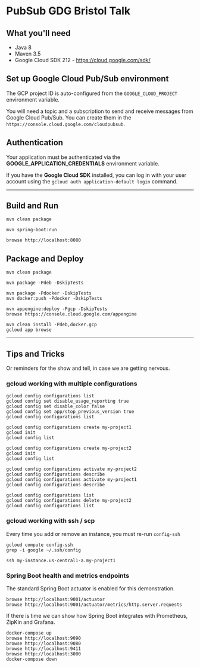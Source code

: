 # PubSub GDG Bristol Talk

## What you'll need

- Java 8
- Maven 3.5
- Google Cloud SDK 212 - https://cloud.google.com/sdk/

## Set up Google Cloud Pub/Sub environment

The GCP project ID is auto-configured from the `GOOGLE_CLOUD_PROJECT` environment variable.

You will need a topic and a subscription to send and receive messages from Google Cloud Pub/Sub.
You can create them in the `https://console.cloud.google.com/cloudpubsub`.

## Authentication

Your application must be authenticated via the **GOOGLE_APPLICATION_CREDENTIALS** environment variable.

If you have the **Google Cloud SDK** installed, you can log in with your user account using the `gcloud auth application-default login` command.

---

## Build and Run

```
mvn clean package

mvn spring-boot:run

browse http://localhost:8080

```

## Package and Deploy

```
mvn clean package

mvn package -Pdeb -DskipTests

mvn package -Pdocker -DskipTests
mvn docker:push -Pdocker -DskipTests

mvn appengine:deploy -Pgcp -DskipTests
browse https://console.cloud.google.com/appengine

mvn clean install -Pdeb,docker.gcp
gcloud app browse

```

---

## Tips and Tricks

Or reminders for the show and tell, in case we are getting nervous.

### gcloud working with multiple configurations

```
gcloud config configurations list
gcloud config set disable_usage_reporting true
gcloud config set disable_color false
gcloud config set app/stop_previous_version true
gcloud config configurations list

gcloud config configurations create my-project1
gcloud init
gcloud config list

gcloud config configurations create my-project2
gcloud init
gcloud config list

gcloud config configurations activate my-project2
gcloud config configurations describe
gcloud config configurations activate my-project1
gcloud config configurations describe

gcloud config configurations list
gcloud config configurations delete my-project2
gcloud config configurations list
```

### gcloud working with ssh / scp

Every time you add or remove an instance, you must re-run `config-ssh`

```
gcloud compute config-ssh
grep -i google ~/.ssh/config

ssh my-instance.us-central1-a.my-project1
```

### Spring Boot health and metrics endpoints

The standard Spring Boot actuator is enabled for this demonstration.

```
browse http://localhost:9001/actuator
browse http://localhost:9001/actuator/metrics/http.server.requests
```

If there is time we can show how Spring Boot integrates with Prometheus, ZipKin and Grafana. 

```
docker-compose up
browse http://localhost:9090
browse http://localhost:9080
browse http://localhost:9411
browse http://localhost:3000
docker-compose down
```
